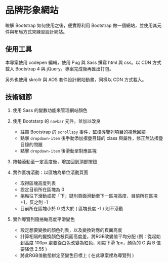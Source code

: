 # 品牌形象網站

瞭解 Bootstrap 如何使用之後，便實際利用 Bootstrap 做一個網站，並使用其元件與布局方式來練習設計網站。
  
## 使用工具

本專案使用 codepen 編輯，使用 Pug 與 Sass 撰寫 html 與 css。以 CDN 方式載入 Bootstrap 4 與 jQuery。專案完成後再匯出打包。

另外也使用 skrollr 與 AOS 套件設計網站動畫，同樣以 CDN 方式載入。

## 技術細節

1. 使用 Sass 的變數功能來管理網站顏色
2. 使用 Bootstarp 的 `navbar` 元件，並加以改良
    
    - 註冊 Bootstrap 的 `scrollspy` 事件，監控導覽列項目的視覺回饋
    - 點擊 `dropdown-item` 後手動添加摺疊目錄的 class 與屬性，修正無法摺疊目錄的問題
    - 點擊 `dropdown-item` 後滑動至對應區塊
    
3. 捲軸滾動至一定高度後，增加回到頂部按鈕
4. 實作區塊滾動：以區塊為單位滾動頁面
    
    - 取得區塊高度列表
    - 設定目前所在區塊為 0
    - 捲軸往下滾動或按「下」鍵則頁面滑動至下一區塊高度，目前所在區塊 +1，反之則 -1
    - 目前所在區塊小於 0 或大於 ( 區塊長度 -1 ) 則不滾動
    
5. 實作導覽列隨捲軸高度平滑變色
    
    - 設定想要變換的顏色列表，以及變換對應的頁面高度
    - 計算相隔的變換顏色枝頁面高度差，將RGB改變值平均分配 (例：從起始到高度 100px 處要從白色改變為紅色，則每下滑 1px，顏色的 G 與 B 值要降低 2.55 )
    - 將此RGB值動態綁定至變色目標上 ( 在此專案裡為導覽列 )
  
 


